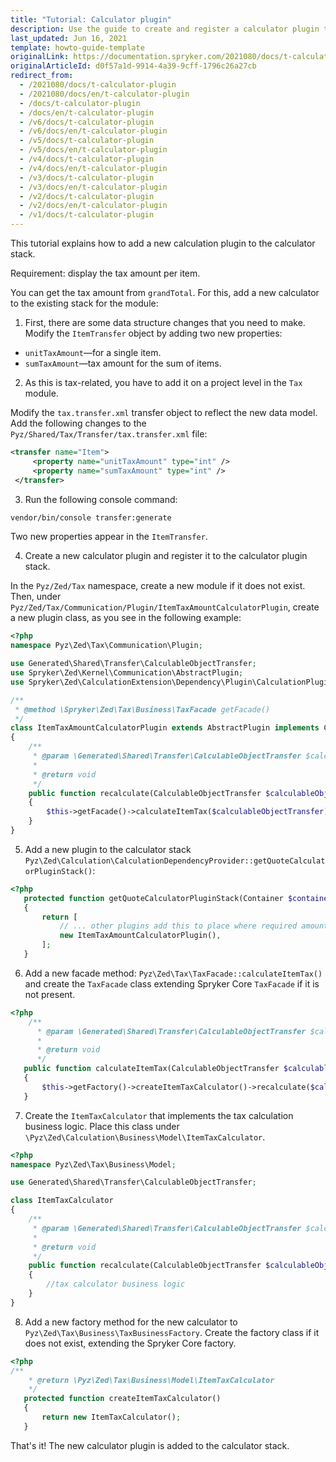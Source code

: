 ```yaml
---
title: "Tutorial: Calculator plugin"
description: Use the guide to create and register a calculator plugin to the calculator plugin stack.
last_updated: Jun 16, 2021
template: howto-guide-template
originalLink: https://documentation.spryker.com/2021080/docs/t-calculator-plugin
originalArticleId: d0f57a1d-9914-4a39-9cff-1796c26a27cb
redirect_from:
  - /2021080/docs/t-calculator-plugin
  - /2021080/docs/en/t-calculator-plugin
  - /docs/t-calculator-plugin
  - /docs/en/t-calculator-plugin
  - /v6/docs/t-calculator-plugin
  - /v6/docs/en/t-calculator-plugin
  - /v5/docs/t-calculator-plugin
  - /v5/docs/en/t-calculator-plugin
  - /v4/docs/t-calculator-plugin
  - /v4/docs/en/t-calculator-plugin
  - /v3/docs/t-calculator-plugin
  - /v3/docs/en/t-calculator-plugin
  - /v2/docs/t-calculator-plugin
  - /v2/docs/en/t-calculator-plugin
  - /v1/docs/t-calculator-plugin
---
```


<!-- used to be: http://spryker.github.io/tutorials/zed/calculator-plugin/
-->

This tutorial explains how to add a new calculation plugin to the calculator stack.

Requirement: display the tax amount per item.

You can get the tax amount from `grandTotal`. For this, add a new calculator to the existing stack for the module:

1. First, there are some data structure changes that you need to make. Modify the `ItemTransfer` object by adding two new properties:

  * `unitTaxAmount`—for a single item.
  * `sumTaxAmount`—tax amount for the sum of items.

2. As this is tax-related, you have to add it on a project level in the `Tax` module.

Modify the `tax.transfer.xml` transfer object to reflect the new data model. Add the following changes to the `Pyz/Shared/Tax/Transfer/tax.transfer.xml` file:

```xml
<transfer name="Item">
     <property name="unitTaxAmount" type="int" />
     <property name="sumTaxAmount" type="int" />
 </transfer>
```

3. Run the following console command:

```bash
vendor/bin/console transfer:generate
```

Two new properties appear in the `ItemTransfer`.

4. Create a new calculator plugin and register it to the calculator plugin stack.

In the `Pyz/Zed/Tax` namespace, create a new module if it does not exist. Then, under `Pyz/Zed/Tax/Communication/Plugin/ItemTaxAmountCalculatorPlugin`, create a new plugin class, as you see in the following example:

```php
<?php
namespace Pyz\Zed\Tax\Communication\Plugin;

use Generated\Shared\Transfer\CalculableObjectTransfer;
use Spryker\Zed\Kernel\Communication\AbstractPlugin;
use Spryker\Zed\CalculationExtension\Dependency\Plugin\CalculationPluginInterface;

/**
 * @method \Spryker\Zed\Tax\Business\TaxFacade getFacade()
 */
class ItemTaxAmountCalculatorPlugin extends AbstractPlugin implements CalculationPluginInterface
{
    /**
     * @param \Generated\Shared\Transfer\CalculableObjectTransfer $calculableObjectTransfer
     *
     * @return void
     */
    public function recalculate(CalculableObjectTransfer $calculableObjectTransfer)
    {
        $this->getFacade()->calculateItemTax($calculableObjectTransfer);
    }
}
```

5. Add a new plugin to the calculator stack `Pyz\Zed\Calculation\CalculationDependencyProvider::getQuoteCalculatorPluginStack()`:

```php
<?php
   protected function getQuoteCalculatorPluginStack(Container $container)
   {
       return [
           // ... other plugins add this to place where required amounts are already calculated, for example after ItemCalculator.
           new ItemTaxAmountCalculatorPlugin(),
       ];
   }
```

6. Add a new facade method: `Pyz\Zed\Tax\TaxFacade::calculateItemTax()` and create the `TaxFacade` class extending Spryker Core `TaxFacade` if it is not present.

```php
<?php
    /**
      * @param \Generated\Shared\Transfer\CalculableObjectTransfer $calculableObjectTransfer
      *
      * @return void
      */
   public function calculateItemTax(CalculableObjectTransfer $calculableObjectTransfer)
   {
       $this->getFactory()->createItemTaxCalculator()->recalculate($calculableObjectTransfer);
   }
```

7. Create the `ItemTaxCalculator` that implements the tax calculation business logic. Place this class under `\Pyz\Zed\Calculation\Business\Model\ItemTaxCalculator`.

```php
<?php
namespace Pyz\Zed\Tax\Business\Model;

use Generated\Shared\Transfer\CalculableObjectTransfer;

class ItemTaxCalculator
{
    /**
     * @param \Generated\Shared\Transfer\CalculableObjectTransfer $calculableObjectTransfer
     *
     * @return void
     */
    public function recalculate(CalculableObjectTransfer $calculableObjectTransfer)
    {
        //tax calculator business logic
    }
}
```

8. Add a new factory method for the new calculator to `Pyz\Zed\Tax\Business\TaxBusinessFactory`. Create the factory class if it does not exist, extending the Spryker Core factory.

```php
<?php
/**
    * @return \Pyz\Zed\Tax\Business\Model\ItemTaxCalculator
    */
   protected function createItemTaxCalculator()
   {
       return new ItemTaxCalculator();
   }
```

That's it! The new calculator plugin is added to the calculator stack.
